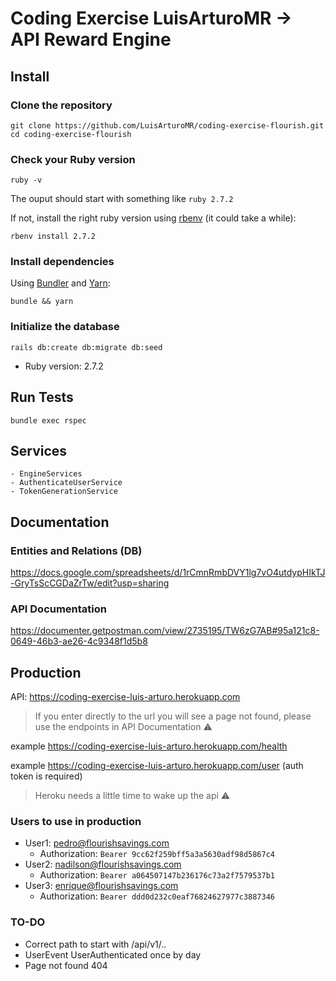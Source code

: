 # Coding Exercise LuisArturoMR -> API Reward Engine

## Install

### Clone the repository

```shell
git clone https://github.com/LuisArturoMR/coding-exercise-flourish.git
cd coding-exercise-flourish
```

### Check your Ruby version

```shell
ruby -v
```

The ouput should start with something like `ruby 2.7.2`

If not, install the right ruby version using [rbenv](https://github.com/rbenv/rbenv) (it could take a while):

```shell
rbenv install 2.7.2
```

### Install dependencies

Using [Bundler](https://github.com/bundler/bundler) and [Yarn](https://github.com/yarnpkg/yarn):

```shell
bundle && yarn
```

### Initialize the database

```shell
rails db:create db:migrate db:seed
```

* Ruby version: 2.7.2
## Run Tests
`bundle exec rspec`

## Services
    - EngineServices
    - AuthenticateUserService
    - TokenGenerationService

## Documentation

### Entities and Relations (DB)
https://docs.google.com/spreadsheets/d/1rCmnRmbDVY1lg7vO4utdypHIkTJ-GryTsScCGDaZrTw/edit?usp=sharing

### API Documentation
https://documenter.getpostman.com/view/2735195/TW6zG7AB#95a121c8-0649-46b3-ae26-4c9348f1d5b8

## Production
API: https://coding-exercise-luis-arturo.herokuapp.com

> If you enter directly to the url you will see a page not found, please use the endpoints in API Documentation ⚠️

example https://coding-exercise-luis-arturo.herokuapp.com/health

example https://coding-exercise-luis-arturo.herokuapp.com/user (auth token is required)

> Heroku needs a little time to wake up the api ⚠️

### Users to use in production
* User1: pedro@flourishsavings.com
    * Authorization: `Bearer 9cc62f259bff5a3a5630adf98d5867c4`
* User2: nadilson@flourishsavings.com
    * Authorization: `Bearer a064507147b236176c73a2f7579537b1`
* User3: enrique@flourishsavings.com
    * Authorization: `Bearer ddd0d232c0eaf76824627977c3887346`

### TO-DO
* Correct path to start with /api/v1/..
* UserEvent UserAuthenticated once by day
* Page not found 404